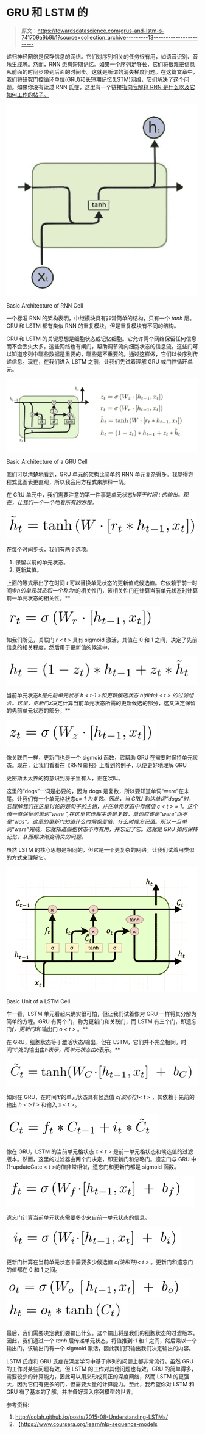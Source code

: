 # GRU 和 LSTM 的

> 原文：<https://towardsdatascience.com/grus-and-lstm-s-741709a9b9b1?source=collection_archive---------13----------------------->

递归神经网络是保存信息的网络。它们对序列相关的任务很有用，如语音识别、音乐生成等。然而，RNN 患有短期记忆。如果一个序列足够长，它们将很难把信息从前面的时间步带到后面的时间步。这就是所谓的消失梯度问题。在这篇文章中，我们将研究门控循环单位(GRU)和长短期记忆(LSTM)网络，它们解决了这个问题。如果你没有读过 RNN 氏症，这里有一个链接[指向我解释 RNN 是什么以及它如何工作的帖子。](https://medium.com/datadriveninvestor/understanding-recurrent-neural-networks-aea0078defc6)

![](img/d2b056fa0d035deb079ebe216d3f67b5.png)

Basic Architecture of RNN Cell

一个标准 RNN 的架构表明，中继模块具有非常简单的结构，只有一个 *tanh* 层。GRU 和 LSTM 都有类似 RNN 的重复模块，但是重复模块有不同的结构。

GRU 和 LSTM 的关键思想是细胞状态或记忆细胞。它允许两个网络保留任何信息而不会丢失太多。这些网络也有闸门，帮助调节流向细胞状态的信息流。这些门可以知道序列中哪些数据是重要的，哪些是不重要的。通过这样做，它们以长序列传递信息。现在，在我们进入 LSTM 之前，让我们先试着理解 GRU 或门控循环单元。

![](img/46fc3f0eae6837a230633295a02bd42e.png)

Basic Architecture of a GRU Cell

我们可以清楚地看到，GRU 单元的架构比简单的 RNN 单元复杂得多。我觉得方程式比图表更直观，所以我会用方程式来解释一切。

在 GRU 单元中，我们需要注意的第一件事是单元状态*h<t>等于时间 *t* 的输出。现在，让我们一个一个地看所有的方程。*

![](img/10d49970050d92c032495a6f751c543d.png)

在每个时间步长，我们有两个选项:

1.  保留以前的单元状态。
2.  更新其值。

上面的等式示出了在时间 *t* 可以替换单元状态的更新值或候选值。它依赖于前一时间步*h<t-1>的单元状态和一个称为*r<t>的相关性门，该相关性门在计算当前单元状态时计算前一单元状态的相关性。**

![](img/0b78dc62e1fff178251f1bd9c1dca9af.png)

如我们所见，关联门 *r < t >* 具有 sigmoid 激活，其值在 0 和 1 之间，决定了先前信息的相关程度，然后用于更新值的候选中。

![](img/78a801d4420402980baccee89887d128.png)

当前单元状态*h<t>是先前单元状态 *h < t-1 >和*更新候选状态 *h(tilde) < t >* 的过滤组合。这里，更新门*z<t>决定计算当前单元状态所需的更新候选的部分，这又决定保留的先前单元状态的部分。**

![](img/2bfe1fb4f5ab73265c99afd37dc68de8.png)

像关联门一样，更新门也是一个 sigmoid 函数，它帮助 GRU 在需要时保持单元状态。现在，让我们看看在《RNN 邮报》上看到的例子，以便更好地理解 GRU

史密斯太太养的狗意识到房子里有人，正在吠叫。

这里的“dogs”一词是必要的，因为 dogs 是复数，所以要知道单词“were”在末尾。让我们有一个单元格状态*c<t>= 1 为复数。因此，当 GRU 到达单词“dogs”时，它理解我们在这里讨论的是句子的主语，并在单元状态中存储值 *c < t >* = 1。这个值一直保留到单词“were ”,在这里它理解主语是复数，单词应该是“were”而不是“was”。这里的更新门知道什么时候保留值，什么时候忘记值。所以一旦单词“were”完成，它就知道细胞状态不再有用，并忘记了它。这就是 GRU 如何保持记忆，从而解决渐变消失的问题。*

虽然 LSTM 的核心思想是相同的，但它是一个更复杂的网络。让我们试着用类似的方式来理解它。

![](img/70c6775b3e79a1745843017247711b1e.png)

Basic Unit of a LSTM Cell

乍一看，LSTM 单元看起来确实很可怕，但让我们试着像对 GRU 一样将其分解为简单的方程。GRU 有两个门，称为更新门和关联门，而 LSTM 有三个门，即遗忘门*f<t>，更新门*I<t>和输出门 *o < t >* 。**

在 GRU，细胞状态等于激活状态/输出，但在 LSTM，它们并不完全相同。时间“t”处的输出由*h<t>表示，而单元状态由*c<t>表示。**

![](img/8cf2262ba1e7e8e41cdf94f190284301.png)

如同在 GRU，在时间‘t’的单元状态具有候选值 *c(波形符)< t >* ，其依赖于先前的输出 *h < t-1 >* 和输入 x < t >。

![](img/d10fed018a191fb12551aa1557aed556.png)

像在 GRU，LSTM 的当前单元格状态 c *< t >* 是前一单元格状态和候选值的过滤版本。然而，这里的过滤器由两个门决定，即更新门和忽略门。遗忘门与 GRU 中(1-updateGate < t >的值非常相似，遗忘门和更新门都是 sigmoid 函数。

![](img/2b3d83e4e957ea57dfacf3f2602358b4.png)

遗忘门计算当前单元状态需要多少来自前一单元状态的信息。

![](img/538de289fd2288ca777d5eff6017acc0.png)

更新门计算在当前单元状态中需要多少候选值 *c(波形符)< t >* 。更新门和遗忘门的值都在 0 和 1 之间。

![](img/0b4c226c8bea3e5dfc768d2c31870516.png)![](img/0fb771b4f550dbbad1029138616d44b3.png)

最后，我们需要决定我们要输出什么。这个输出将是我们的细胞状态的过滤版本。因此，我们通过一个 *tanh* 层传递单元状态，将值推到-1 和 1 之间，然后乘以一个输出门，该输出门有一个 sigmoid 激活，因此我们只输出我们决定输出的内容。

LSTM 氏症和 GRU 氏症在深度学习中基于序列的问题上都非常流行。虽然 GRU 的工作对某些问题有效，但 LSTM 的工作对其他问题也有效。GRU 的简单得多，需要较少的计算能力，因此可以用来形成真正的深度网络，然而 LSTM 的更强大，因为它们有更多的门，但需要大量的计算能力。至此，我希望你对 LSTM 和 GRU 有了基本的了解，并准备好深入序列模型的世界。

参考资料:

1.  http://colah.github.io/posts/2015-08-Understanding-LSTMs/
2.  【https://www.coursera.org/learn/nlp-sequence-models 